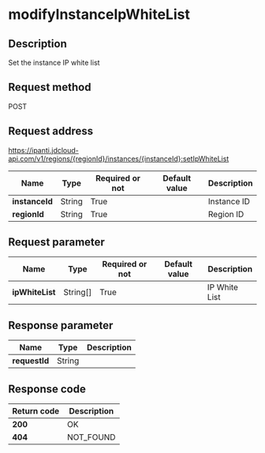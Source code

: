 # modifyInstanceIpWhiteList


## Description
Set the instance IP white list

## Request method
POST

## Request address
https://ipanti.jdcloud-api.com/v1/regions/{regionId}/instances/{instanceId}:setIpWhiteList

|Name|Type|Required or not|Default value|Description|
|---|---|---|---|---|
|**instanceId**|String|True| |Instance ID|
|**regionId**|String|True| |Region ID|

## Request parameter
|Name|Type|Required or not|Default value|Description|
|---|---|---|---|---|
|**ipWhiteList**|String[]|True| |IP White List|


## Response parameter
|Name|Type|Description|
|---|---|---|
|**requestId**|String| |



## Response code
|Return code|Description|
|---|---|
|**200**|OK|
|**404**|NOT_FOUND|
